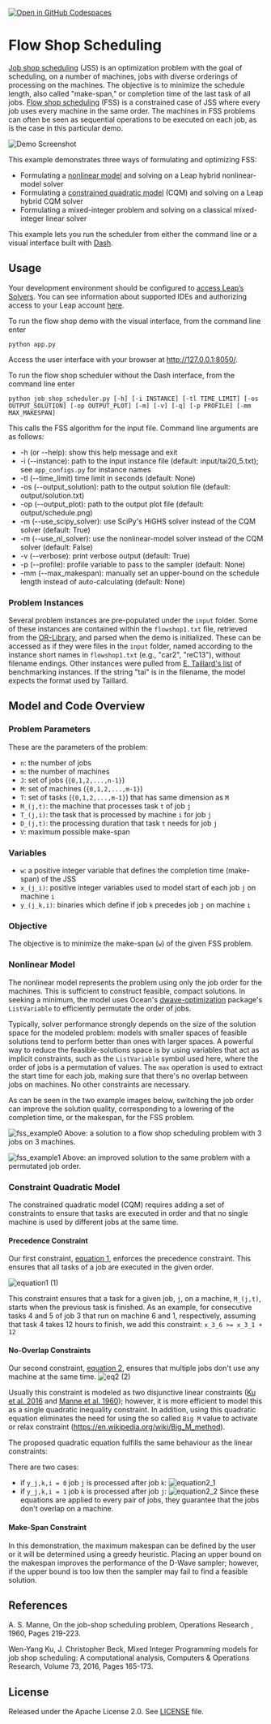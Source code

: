 [![Open in GitHub Codespaces](
  https://img.shields.io/badge/Open%20in%20GitHub%20Codespaces-333?logo=github)](
  https://codespaces.new/dwave-examples/flow-shop-scheduling-nl?quickstart=1)

# Flow Shop Scheduling
[Job shop scheduling](https://en.wikipedia.org/wiki/Job-shop_scheduling) (JSS) is an optimization problem with the goal of scheduling, on a number of machines, jobs with diverse orderings of processing on the machines. The objective is to minimize the schedule length, also called "make-span," or completion time of the last task of all jobs. [Flow shop scheduling](https://en.wikipedia.org/wiki/Flow-shop_scheduling) (FSS) is a constrained case of JSS where every job uses every machine in the same order. The machines in FSS problems can often be seen as sequential operations to be executed on each job, as is the case in this particular demo.

![Demo Screenshot](_static/screenshot.png)

This example demonstrates three ways of formulating and optimizing FSS:

*    Formulating a
     [nonlinear model](https://docs.ocean.dwavesys.com/en/stable/concepts/nl_model.html)
     and solving on a Leap hybrid nonlinear-model solver
*    Formulating a
     [constrained quadratic model](https://docs.ocean.dwavesys.com/en/stable/concepts/cqm.html)
     (CQM) and solving on a Leap hybrid CQM solver
*    Formulating a mixed-integer problem and solving on a classical mixed-integer linear solver

This example lets you run the scheduler from either the command line or a visual interface built with [Dash](https://dash.plotly.com/).

## Usage
Your development environment should be configured to
[access Leap’s Solvers](https://docs.ocean.dwavesys.com/en/stable/overview/sapi.html).
You can see information about supported IDEs and authorizing access to your
Leap account [here](https://docs.dwavesys.com/docs/latest/doc_leap_dev_env.html).

To run the flow shop demo with the visual interface, from the command line enter

    python app.py

Access the user interface with your browser at http://127.0.0.1:8050/.

To run the flow shop scheduler without the Dash interface, from the command line enter

    python job_shop_scheduler.py [-h] [-i INSTANCE] [-tl TIME_LIMIT] [-os OUTPUT_SOLUTION] [-op OUTPUT_PLOT] [-m] [-v] [-q] [-p PROFILE] [-mm MAX_MAKESPAN]

This calls the FSS algorithm for the input file. Command line arguments are as follows:
- -h (or --help): show this help message and exit
- -i (--instance): path to the input instance file (default: input/tai20_5.txt); see `app_configs.py` for instance names
- -tl (--time_limit) time limit in seconds (default: None)
- -os (--output_solution): path to the output solution file (default: output/solution.txt)
- -op (--output_plot): path to the output plot file (default: output/schedule.png)
- -m (--use_scipy_solver): use SciPy's HiGHS solver instead of the CQM solver (default: True)
- -m (--use_nl_solver): use the nonlinear-model solver instead of the CQM solver (default: False)
- -v (--verbose): print verbose output (default: True)
- -p (--profile): profile variable to pass to the sampler (default: None)
- -mm (--max_makespan): manually set an upper-bound on the schedule length instead of auto-calculating (default: None)

### Problem Instances

Several problem instances are pre-populated under the `input` folder. Some of these instances are contained within the `flowshop1.txt` file, retrieved from the [OR-Library], and parsed when the demo is initialized. These can be accessed as if they were files in the `input` folder, named according to the instance short names in `flowshop1.txt` (e.g., "car2", "reC13"), without filename endings. Other instances were pulled from [E. Taillard's list] of benchmarking instances. If the string "tai" is in the filename, the model expects the format used by Taillard.

## Model and Code Overview

### Problem Parameters

These are the parameters of the problem:

- `n`: the number of jobs
- `m`: the number of machines
- `J`: set of jobs (`{0,1,2,...,n-1}`)
- `M`: set of machines (`{0,1,2,...,m-1}`)
- `T`: set of tasks (`{0,1,2,...,m-1}`) that has same dimension as `M`
- `M_(j,t)`:  the machine that processes task `t` of job `j`
- `T_(j,i)`: the task that is processed by machine `i` for job `j`
- `D_(j,t)`:  the processing duration that task `t` needs for job `j`
- `V`:  maximum possible make-span

### Variables

- `w`: a positive integer variable that defines the completion time (make-span)
of the JSS
- `x_(j_i)`: positive integer variables used to model start of each job `j` on
  machine `i`
- `y_(j_k,i)`: binaries which define if job `k` precedes job `j` on machine `i`

### Objective

The objective is to minimize the make-span (`w`) of the given FSS problem.

### Nonlinear Model

The nonlinear model represents the problem using only the job order for the machines. This is 
sufficient to construct feasible, compact solutions. In seeking a minimum, the model uses Ocean's
[dwave-optimization](https://docs.ocean.dwavesys.com/en/stable/docs_optimization/sdk_index.html)
package's ``ListVariable`` to efficiently permutate the order of jobs.

Typically, solver performance strongly depends on the size of the solution space for the modeled
problem: models with smaller spaces of feasible solutions tend to perform better than ones with
larger spaces. A powerful way to reduce the feasible-solutions space is by using variables that act
as implicit constraints, such as the ``ListVariable`` symbol used here, where the order of jobs is a
permutation of values. The ``max`` operation is used to extract the start time for each job, making
sure that there's no overlap between jobs on machines. No other constraints are necessary.

As can be seen in the two example images below, switching the job order can improve the solution
quality, corresponding to a lowering of the completion time, or the makespan, for the FSS problem.

![fss_example0](_static/fss_example0.png)
Above: a solution to a flow shop scheduling problem with 3 jobs on 3 machines.

![fss_example1](_static/fss_example1.png)
Above: an improved solution to the same problem with a permutated job order.

### Constraint Quadratic Model
The constrained quadratic model (CQM) requires adding a set of constraints to ensure that tasks
are executed in order and that no single machine is used by different jobs at the same time.

#### Precedence Constraint

Our first constraint, [equation 1](#eq2), enforces the precedence constraint.
This ensures that all tasks of a job are executed in the given order.

![equation1](_static/eq1.png)          (1)

This constraint ensures that a task for a given job, `j`, on a machine, `M_(j,t)`,
starts when the previous task is finished. As an example, for consecutive
tasks 4 and 5 of job 3 that run on machine 6 and 1, respectively,
assuming that task 4 takes 12 hours to finish, we add this constraint:
`x_3_6 >= x_3_1 + 12`

#### No-Overlap Constraints
Our second constraint, [equation 2](#eq2), ensures that multiple jobs don't use any machine at the same time.
![eq2](_static/eq2.png)          (2)

Usually this constraint is modeled as two disjunctive linear constraints ([Ku et al. 2016](#Ku) and [Manne et al. 1960](#Manne)); however, it is more efficient to model this as a single quadratic inequality constraint. In addition, using this quadratic equation eliminates the need for using the so called `Big M` value to activate or relax constraint (https://en.wikipedia.org/wiki/Big_M_method).

The proposed quadratic equation fulfills the same behaviour as the linear constraints:

There are two cases:
- if `y_j,k,i = 0` job `j` is processed after job `k`:
  ![equation2_1](_static/eq2_1.png)
- if `y_j,k,i = 1` job `k` is processed after job `j`:
  ![equation2_2](_static/eq2_2.png)
  Since these equations are applied to every pair of jobs, they guarantee that the jobs don't overlap on a machine.

#### Make-Span Constraint
In this demonstration, the maximum makespan can be defined by the user or it will be determined using a greedy heuristic. Placing an upper bound on the makespan improves the performance of the D-Wave sampler; however, if the upper bound is too low then the sampler may fail to find a feasible solution.


## References

<a id="Manne"></a>
A. S. Manne, On the job-shop scheduling problem, Operations Research , 1960,
Pages 219-223.

<a id="Ku"></a>
Wen-Yang Ku, J. Christopher Beck, Mixed Integer Programming models for job
shop scheduling: A computational analysis, Computers & Operations Research,
Volume 73, 2016, Pages 165-173.

## License

Released under the Apache License 2.0. See [LICENSE](LICENSE) file.

[E. Taillard's list]: http://mistic.heig-vd.ch/taillard/problemes.dir/ordonnancement.dir/ordonnancement.html
[OR-Library]: https://people.brunel.ac.uk/~mastjjb/jeb/orlib/flowshopinfo.html
